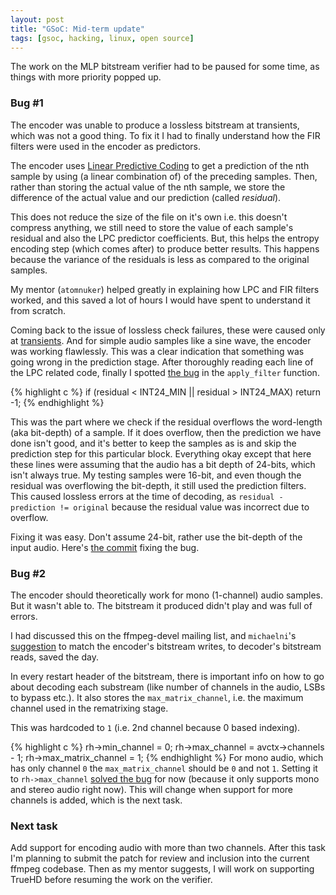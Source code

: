 ```yaml
--- 
layout: post
title: "GSoC: Mid-term update"
tags: [gsoc, hacking, linux, open source] 
--- 
```


The work on the MLP bitstream verifier had to be paused for some time, as things with more priority popped up.

### Bug #1

The encoder was unable to produce a lossless bitstream at transients, which was not a good thing. To fix it I had to finally understand how the FIR filters were used in the encoder as predictors.

The encoder uses [Linear Predictive Coding](https://en.wikipedia.org/wiki/Linear_predictive_coding) to get a prediction of the nth sample by using (a linear combination of) of the preceding samples. Then, rather than storing the actual value of the nth sample, we store the difference of the actual value and our prediction (called _residual_).

This does not reduce the size of the file on it's own i.e. this doesn't compress anything, we still need to store the value of each sample's residual and also the LPC predictor coefficients. But, this helps the entropy encoding step (which comes after) to produce better results. This happens because the variance of the residuals is less as compared to the original samples.

My mentor (`atomnuker`) helped greatly in explaining how LPC and FIR filters worked, and this saved a lot of hours I would have spent to understand it from scratch.

Coming back to the issue of lossless check failures, these were caused only at [transients](https://en.wikipedia.org/wiki/Transient_%28acoustics%29). And for simple audio samples like a sine wave, the encoder was working flawlessly. This was a clear indication that something was going wrong in the prediction stage. After thoroughly reading each line of the LPC related code, finally I spotted [the bug](https://github.com/jailuthra/FFmpeg/blob/2e2ff686e9b0bf1560456a698dce907f736d149b/libavcodec/mlpenc.c#L1922) in the `apply_filter` function.

{% highlight c %}
if (residual < INT24_MIN || residual > INT24_MAX)
    return -1;
{% endhighlight %}

This was the part where we check if the residual overflows the word-length (aka bit-depth) of a sample. If it does overflow, then the prediction we have done isn't good, and it's better to keep the samples as is and skip the prediction step for this particular block. Everything okay except that here these lines were assuming that the audio has a bit depth of 24-bits, which isn't always true. My testing samples were 16-bit, and even though the residual was overflowing the bit-depth, it still used the prediction filters. This caused lossless errors at the time of decoding, as `residual - prediction != original` because the residual value was incorrect due to overflow.

Fixing it was easy. Don't assume 24-bit, rather use the bit-depth of the input audio. Here's [the commit](https://github.com/jailuthra/FFmpeg/commit/8d00e456b5) fixing the bug.

### Bug #2

The encoder should theoretically work for mono (1-channel) audio samples. But it wasn't able to. The bitstream it produced didn't play and was full of errors.

I had discussed this on the ffmpeg-devel mailing list, and `michaelni`'s [suggestion](http://thread.gmane.org/gmane.comp.video.ffmpeg.devel/212782/focus=213111) to match the encoder's bitstream writes, to decoder's bitstream reads, saved the day.

In every restart header of the bitstream, there is important info on how to go about decoding each substream (like number of channels in the audio, LSBs to bypass etc.). It also stores the `max_matrix_channel`, i.e. the maximum channel used in the rematrixing stage.

This was hardcoded to `1` (i.e. 2nd channel because 0 based indexing).

{% highlight c %}
rh->min_channel        = 0;
rh->max_channel        = avctx->channels - 1;
rh->max_matrix_channel = 1;
{% endhighlight %}
For mono audio, which has only channel `0` the `max_matrix_channel` should be `0` and not `1`. Setting it to `rh->max_channel` [solved the bug](https://github.com/jailuthra/FFmpeg/commit/94a4afc7cd) for now (because it only supports mono and stereo audio right now). This will change when support for more channels is added, which is the next task.

### Next task

Add support for encoding audio with more than two channels. After this task I'm planning to submit the patch for review and inclusion into the current ffmpeg codebase. Then as my mentor suggests, I will work on supporting TrueHD before resuming the work on the verifier.
